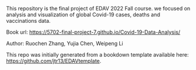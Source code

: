 This repository is the final project of EDAV 2022 Fall course.
we focused on analysis and visualization of global Covid-19 cases, deaths and vaccinations data.

Book url: https://5702-final-project-7.github.io/Covid-19-Data-Analysis/

Author: Ruochen Zhang, Yujia Chen, Weipeng Li

This repo was initially generated from a bookdown template available here: https://github.com/jtr13/EDAVtemplate.
